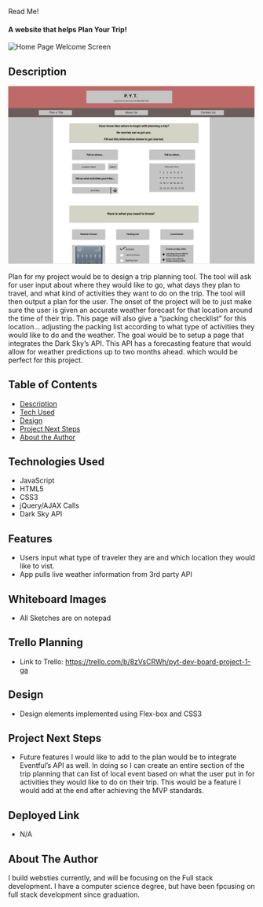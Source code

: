 Read Me!
#### A website that helps Plan Your Trip!
<img src="https://h1n3s1ght.github.io/plan_your_trip/" alt="Home Page Welcome Screen"/>


## Description

<img src="./img/WireFrame_Project1.png">

Plan for my project would be to design a trip planning tool. The tool will ask for user input about where they would like to go, what days they plan to travel, and what kind of activities they want to do on the trip. The tool will then output a plan for the user.
The onset of the project will be to just make sure the user is given an accurate weather forecast for that location around the time of their trip. This page will also give a “packing checklist” for this location… adjusting the packing list according to what type of activities they would like to do and the weather. The goal would be to setup a page that integrates the Dark Sky’s API. This API has a forecasting feature that would allow for weather predictions up to two months ahead. which would be perfect for this project.

## Table of Contents
* [Description](#technologiesused)
* [Tech Used](#features)
* [Design](#design)
* [Project Next Steps](#nextsteps)
* [About the Author](#author)

## <a name="technologiesused"></a>Technologies Used
* JavaScript
* HTML5
* CSS3
* jQuery/AJAX Calls
* Dark Sky API


## Features
* Users input what type of traveler they are and which location they would like to vist. 
* App pulls live weather information from 3rd party API

## Whiteboard Images
* All Sketches are on notepad

## Trello Planning
* Link to Trello: https://trello.com/b/8zVsCRWh/pyt-dev-board-project-1-ga

## <a name="design"></a>Design
* Design elements implemented using Flex-box and CSS3


## <a name="nextsteps"></a>Project Next Steps
* Future features I would like to add to the plan would be to integrate Eventful’s API as well. In doing so I can create an entire section of the trip planning that can list of local event based on what the user put in for activities they would like to do on their trip. This would be a feature I would add at the end after achieving the MVP standards.


## <a name="deployment"></a>Deployed Link
* N/A


## <a name="author"></a>About The Author
I build websties currently, and will be focusing on the Full stack development. I have a computer science degree, but have been fpcusing on full stack development since graduation. 

    
